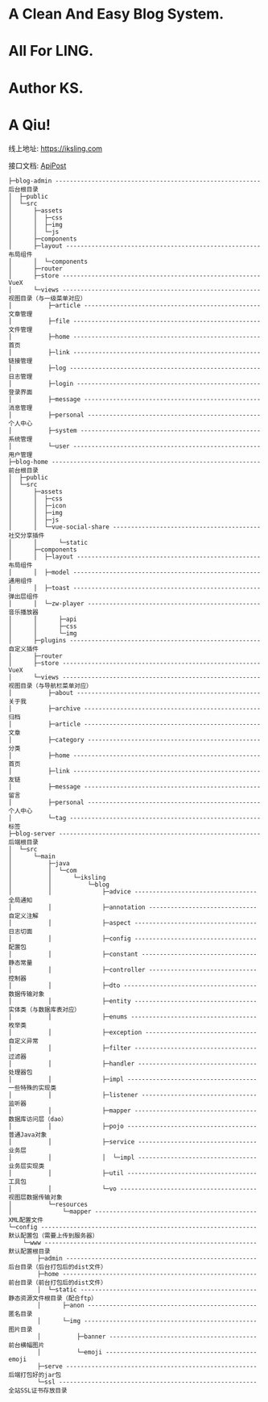 # A Clean And Easy Blog System.
# All For LING.
# Author KS.
# A Qiu!

线上地址: <a href="https://iksling.com" target="_blank">https://iksling.com</a>

接口文档: <a href="https://console-docs.apipost.cn/preview/3b54a2a0054c5d59/7c4653636015bea1" target="_blank">ApiPost</a>

    ├─blog-admin --------------------------------------------------------- 后台根目录
    │  ├─public
    │  └─src
    │      ├─assets
    │      │  ├─css
    │      │  ├─img
    │      │  └─js
    │      ├─components
    │      ├─layout ------------------------------------------------------ 布局组件
    │      │  └─components
    │      ├─router
    │      ├─store ------------------------------------------------------- VueX
    │      └─views ------------------------------------------------------- 视图目录（与一级菜单对应）
    │          ├─article ------------------------------------------------- 文章管理
    │          ├─file ---------------------------------------------------- 文件管理
    │          ├─home ---------------------------------------------------- 首页
    │          ├─link ---------------------------------------------------- 链接管理
    │          ├─log ----------------------------------------------------- 日志管理
    │          ├─login --------------------------------------------------- 登录界面
    │          ├─message ------------------------------------------------- 消息管理
    │          ├─personal ------------------------------------------------ 个人中心
    │          ├─system -------------------------------------------------- 系统管理
    │          └─user ---------------------------------------------------- 用户管理
    ├─blog-home ---------------------------------------------------------- 前台根目录
    │  ├─public
    │  └─src
    │      ├─assets
    │      │  ├─css
    │      │  ├─icon
    │      │  ├─img
    │      │  ├─js
    │      │  └─vue-social-share ----------------------------------------- 社交分享插件
    │      │      └─static
    │      ├─components
    │      │  ├─layout --------------------------------------------------- 布局组件
    │      │  ├─model ---------------------------------------------------- 通用组件
    │      │  ├─toast ---------------------------------------------------- 弹出层组件
    │      │  └─zw-player ------------------------------------------------ 音乐播放器
    │      │      ├─api
    │      │      ├─css
    │      │      └─img
    │      ├─plugins ----------------------------------------------------- 自定义插件
    │      ├─router
    │      ├─store ------------------------------------------------------- VueX
    │      └─views ------------------------------------------------------- 视图目录（与导航栏菜单对应）
    │          ├─about --------------------------------------------------- 关于我
    │          ├─archive ------------------------------------------------- 归档
    │          ├─article ------------------------------------------------- 文章
    │          ├─category ------------------------------------------------ 分类
    │          ├─home ---------------------------------------------------- 首页
    │          ├─link ---------------------------------------------------- 友链
    │          ├─message ------------------------------------------------- 留言
    │          ├─personal ------------------------------------------------ 个人中心
    │          └─tag ----------------------------------------------------- 标签
    ├─blog-server -------------------------------------------------------- 后端根目录
    │  └─src
    │      └─main
    │          ├─java
    │          │  └─com
    │          │      └─iksling
    │          │          └─blog
    │          │              ├─advice ---------------------------------- 全局通知
    │          │              ├─annotation ------------------------------ 自定义注解
    │          │              ├─aspect ---------------------------------- 日志切面
    │          │              ├─config ---------------------------------- 配置包
    │          │              ├─constant -------------------------------- 静态常量
    │          │              ├─controller ------------------------------ 控制器
    │          │              ├─dto ------------------------------------- 数据传输对象
    │          │              ├─entity ---------------------------------- 实体类（与数据库表对应）
    │          │              ├─enums ----------------------------------- 枚举类
    │          │              ├─exception ------------------------------- 自定义异常
    │          │              ├─filter ---------------------------------- 过滤器
    │          │              ├─handler --------------------------------- 处理器包
    │          │              ├─impl ------------------------------------ 一些特殊的实现类
    │          │              ├─listener -------------------------------- 监听器
    │          │              ├─mapper ---------------------------------- 数据库访问层（dao）
    │          │              ├─pojo ------------------------------------ 普通Java对象
    │          │              ├─service --------------------------------- 业务层
    │          │              │  └─impl --------------------------------- 业务层实现类
    │          │              ├─util ------------------------------------ 工具包
    │          │              └─vo -------------------------------------- 视图层数据传输对象
    │          └─resources
    │              └─mapper --------------------------------------------- XML配置文件
    └─config ------------------------------------------------------------ 默认配置包（需要上传到服务器）
        └─www ----------------------------------------------------------- 默认配置根目录
            ├─admin ----------------------------------------------------- 后台目录（后台打包后的dist文件）
            ├─home ------------------------------------------------------ 前台目录（前台打包后的dist文件）
            │  └─static ------------------------------------------------- 静态资源文件根目录（配合ftp）
            │      ├─anon ----------------------------------------------- 匿名目录
            │      └─img ------------------------------------------------ 图片目录
            │          ├─banner ----------------------------------------- 前台横幅图片
            │          └─emoji ------------------------------------------ emoji
            ├─serve ----------------------------------------------------- 后端打包好的jar包
            └─ssl ------------------------------------------------------- 全站SSL证书存放目录